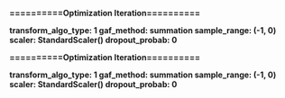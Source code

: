 <b>==========Optimization Iteration==========</b><p><p><p><b>transform_algo_type: 1 gaf_method: summation sample_range: (-1, 0) scaler: StandardScaler() dropout_probab: 0</b><p><b>==========Optimization Iteration==========</b><p><p><p><b>transform_algo_type: 1 gaf_method: summation sample_range: (-1, 0) scaler: StandardScaler() dropout_probab: 0</b><p>